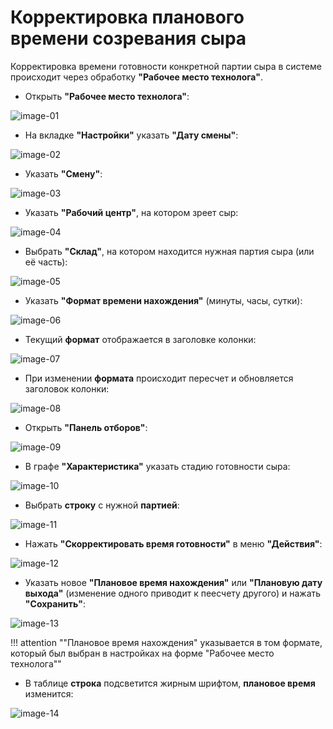 # Корректировка планового времени созревания сыра


Корректировка времени готовности конкретной партии сыра в системе происходит через
обработку **"Рабочее место технолога"**.

-   Открыть **"Рабочее место технолога"**:

![image-01](../../Maturation/ReleaseOfRipenedCheeseNoWeighing/ReleaseOfRipenedCheeseNoWeighing.assets/image-01.png)
    
-   На вкладке **"Настройки"** указать **"Дату смены"**:

![image-02](../../Maturation/ReleaseOfRipenedCheeseNoWeighing/ReleaseOfRipenedCheeseNoWeighing.assets/image-02.png)

-   Указать **"Смену"**:

![image-03](../../Maturation/ReleaseOfRipenedCheeseNoWeighing/ReleaseOfRipenedCheeseNoWeighing.assets/image-03.png)
    
-   Указать **"Рабочий центр"**, на котором зреет сыр:

![image-04](../../Maturation/ReleaseOfRipenedCheeseNoWeighing/ReleaseOfRipenedCheeseNoWeighing.assets/image-04.png)
    
-   Выбрать **"Склад"**, на котором находится нужная партия сыра (или её часть):
    
![image-05](../../Maturation/ReleaseOfRipenedCheeseNoWeighing/ReleaseOfRipenedCheeseNoWeighing.assets/image-05.png)
    
-   Указать **"Формат времени нахождения"** (минуты, часы, сутки):

![image-06](../../Maturation/ReleaseOfRipenedCheeseNoWeighing/ReleaseOfRipenedCheeseNoWeighing.assets/image-06.png)

-   Текущий **формат** отображается в заголовке колонки:

![image-07](../../Maturation/ReleaseOfRipenedCheeseNoWeighing/ReleaseOfRipenedCheeseNoWeighing.assets/image-07.png)

-   При изменении **формата** происходит пересчет и обновляется заголовок колонки:

![image-08](../../Maturation/ReleaseOfRipenedCheeseNoWeighing/ReleaseOfRipenedCheeseNoWeighing.assets/image-08.png)
    
-   Открыть **"Панель отборов"**:

![image-09](../../Maturation/ReleaseOfRipenedCheeseNoWeighing/ReleaseOfRipenedCheeseNoWeighing.assets/image-09.png)
    
-   В графе **"Характеристика"** указать стадию готовности сыра:

![image-10](../../Maturation/ReleaseOfRipenedCheeseNoWeighing/ReleaseOfRipenedCheeseNoWeighing.assets/image-10.png)
    
-   Выбрать **строку** с нужной **партией**:

![image-11](CorrectPlanReadyTime.assets/image-11.png)

-   Нажать **"Скорректировать время готовности"** в меню **"Действия"**:

![image-12](CorrectPlanReadyTime.assets/image-12.png)
    
-   Указать новое **"Плановое время нахождения"** или **"Плановую дату выхода"** (изменение одного приводит к пеесчету другого) и нажать **"Сохранить"**:
  
![image-13](CorrectPlanReadyTime.assets/image-13.png)
    
!!! attention ""Плановое время нахождения" указывается в том формате, который был выбран в настройках на форме "Рабочее место технолога""
    
-   В таблице **строка** подсветится жирным шрифтом, **плановое время** изменится:

![image-14](CorrectPlanReadyTime.assets/image-14.png)
